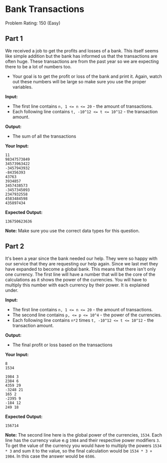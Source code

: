 # Bank Transactions
Problem Rating: 150 (Easy)

## Part 1
We received a job to get the profits and losses of a bank. This itself seems like simple addition but the bank has informed us that the transactions are often huge.
These transactions are from the past year so we are expecting there to be a lot of numbers too.

- Your goal is to get the profit or loss of the bank and print it. Again, watch out these numbers will be large so make sure you use the proper variables.

**Input:**
- The first line contains `n, 1 <= n <= 20` - the amount of transactions.
- Each following line contains `t, -10^12 <= t <= 10^12` - the transaction amount.

**Output:**
- The sum of all the transactions

**Your Input:**
```
11
98347573849
34573963422
-3457943932
-84356393
43763
3934857
3457438573
-3457345093
2347932558
4583484598
435897434
```

**Expected Output:**
```
136750623636
```

**Note:** Make sure you use the correct data types for this question.

## Part 2
It's been a year since the bank needed our help. They were so happy with our service that they are requesting our help again. Since we last met they have expanded to become
a global bank. This means that there isn't only one currency. The first line will have a number that will be the core of the calculations as it shows the power of the
currencies. You will have to multiply this number with each currency by their power. It is explained under.

**Input:**
- The first line contains `n, 1 <= n <= 20` - the amount of transactions.
- The second line contains `p, <= p <= 10^4` - the power of the currencies.
- Each following line contains `n*2` times `t, -10^12 <= t <= 10^12` - the transaction amount.


**Output:**
- The final profit or loss based on the transactions

**Your Input:**
```
8
1534

1984 3
2384 6
4359 29
-3248 21
165 2
-2395 9
-184 12
249 18
```

**Expected Output:**
```
156714
```

**Note:** The second line here is the global power of the currencies, `1534`. Each line has the currency value e.g `1984` and their respective power modifiers `3`. To get the value of the
currency you would have to multiply the powers `1534 * 3` and sum it to the value, so the final calculation would be `1534 * 3 + 1984`. 
In this case the answer would be `6586`.

